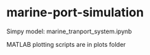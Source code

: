 # marine-port-simulation

Simpy model: marine_tranport_system.ipynb

MATLAB plotting scripts are in plots folder
